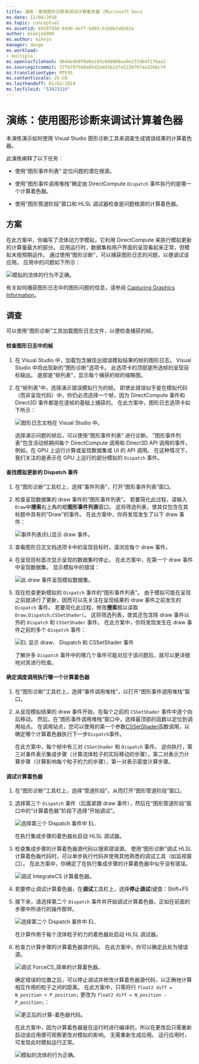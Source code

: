 ```yaml
---
title: 演练：使用图形诊断来调试计算着色器 |Microsoft Docs
ms.date: 11/04/2016
ms.topic: conceptual
ms.assetid: 69287456-644b-4aff-bd03-b1bbb2abb82a
author: mikejo5000
ms.author: mikejo
manager: douge
ms.workload:
- multiple
ms.openlocfilehash: 9644e4b9f9d0a193c0d8088aa9e237d84f276aa1
ms.sourcegitcommit: 37fb7075b0a65d2add3b137a5230767aa3266c74
ms.translationtype: MTE95
ms.contentlocale: zh-CN
ms.lasthandoff: 01/02/2019
ms.locfileid: "53823310"
---
```

# <a name="walkthrough-using-graphics-diagnostics-to-debug-a-compute-shader"></a>演练：使用图形诊断来调试计算着色器
本演练演示如何使用 Visual Studio 图形诊断工具来调查生成错误结果的计算着色器。  
  
 此演练阐释了以下任务：  
  
-   使用“图形事件列表”  定位问题的潜在根源。  
  
-   使用“图形事件调用堆栈”确定由 DirectCompute `Dispatch` 事件执行的是哪一个计算着色器。  
  
-   使用“图形管道阶段”窗口和 HLSL 调试器检查是问题根源的计算着色器。  
  
## <a name="scenario"></a>方案  
 在此方案中，你编写了流体动力学模拟，它利用 DirectCompute 来执行模拟更新的计算量最大的部分。 应用运行时，数据集和用户界面的呈现看起来正常，但模拟未按预期运作。 通过使用“图形诊断”，可以捕获图形日志的问题，以便调试该应用。 应用中的问题如下所示：  
  
 ![模拟的流体的行为不正确。](media/gfx_diag_demo_compute_shader_fluid_problem.png "gfx_diag_demo_compute_shader_fluid_problem")  
  
 有关如何捕获图形日志中的图形问题的信息，请参阅 [Capturing Graphics Information](capturing-graphics-information.md)。  
  
## <a name="investigation"></a>调查  
 可以使用“图形诊断”工具加载图形日志文件，以便检查捕获的帧。  
  
#### <a name="to-examine-a-frame-in-a-graphics-log"></a>检查图形日志中的帧  
  
1. 在 Visual Studio 中，加载包含展现出错误模拟结果的帧的图形日志。 Visual Studio 中将出现新的“图形诊断”选项卡。 此选项卡的顶部是所选帧的呈现目标输出。 底部是“帧列表”，显示每个捕获的帧的缩略图。  
  
2. 在“帧列表”中，选择演示错误模拟行为的帧。 即使此错误似乎是在模拟代码（而非呈现代码）中，你仍必须选择一个帧，因为 DirectCompute 事件和 Direct3D 事件都是在逐帧的基础上捕获的。 在此方案中，图形日志选项卡如下所示：  
  
    ![图形日志文档在 Visual Studio 中。](media/gfx_diag_demo_compute_shader_fluid_step_1.png "gfx_diag_demo_compute_shader_fluid_step_1")  
  
   选择演示问题的帧后，可以使用“图形事件列表”  进行诊断。 “图形事件列表”包含活动帧期间每个 DirectCompute 调用和 Direct3D API 调用的事件，例如，在 GPU 上运行计算或呈现数据集或 UI 的 API 调用。 在这种情况下，我们关注的是表示在 GPU 上运行的部分模拟的 `Dispatch` 事件。  
  
#### <a name="to-find-the-dispatch-event-for-the-simulation-update"></a>查找模拟更新的 Dispatch 事件  
  
1. 在“图形诊断”工具栏上，选择“事件列表”，打开“图形事件列表”窗口。  
  
2. 检查呈现数据集的 draw 事件的“图形事件列表”。 若要简化此过程，请输入`Draw`中**搜索**右上角的框**图形事件列表**窗口。 这将筛选列表，使其仅包含在其标题中具有的“Draw”的事件。 在此方案中，你将发现发生了以下 draw 事件：  
  
    ![事件列表&#40;EL&#41;显示 draw 事件。](media/gfx_diag_demo_compute_shader_fluid_step_2.png "gfx_diag_demo_compute_shader_fluid_step_2")  
  
3. 查看图形日志文档选项卡中的呈现目标时，请浏览每个 draw 事件。  
  
4. 在呈现目标首次显示呈现的数据集时停止。 在此方案中，在第一个 draw 事件中呈现数据集。 显示模拟中的错误：  
  
    ![此 draw 事件呈现模拟数据集。](media/gfx_diag_demo_compute_shader_fluid_step_3.png "gfx_diag_demo_compute_shader_fluid_step_3")  
  
5. 现在检查更新模拟的 `Dispatch` 事件的“图形事件列表”。 由于模拟可能在呈现之前就进行了更新，因而可以先关注在呈现结果的 draw 事件之前发生的 `Dispatch` 事件。 若要简化此过程，修改**搜索**框以读取`Draw;Dispatch;CSSetShader(`。 这将筛选列表，使其还包含除 draw 事件以外的 `Dispatch` 和 `CSSetShader` 事件。 在此方案中，你将发现发生在 draw 事件之前的多个 `Dispatch` 事件：  
  
    ![EL 显示 draw、 Dispatch 和 CSSetShader 事件](media/gfx_diag_demo_compute_shader_fluid_step_4.png "gfx_diag_demo_compute_shader_fluid_step_4")  
  
   了解许多 `Dispatch` 事件中的哪几个事件可能对应于该问题后，就可以更详细地对其进行检查。  
  
#### <a name="to-determine-which-compute-shader-a-dispatch-call-executes"></a>确定调度调用执行哪一个计算着色器  
  
1. 在“图形诊断”工具栏上，选择“事件调用堆栈”，以打开“图形事件调用堆栈”窗口。  
  
2. 从呈现模拟结果的 draw 事件开始，在每个之前的 `CSSetShader` 事件中逐个向后移动。 然后，在“图形事件调用堆栈”窗口中，选择最顶部的函数以定位到调用站点。 在调用站点，您可以使用的第一个参数[CSSetShader](/windows/desktop/api/d3d11/nf-d3d11-id3d11devicecontext-cssetshader)函数调用，以确定哪个计算着色器执行下一步`Dispatch`事件。  
  
   在此方案中，每个帧中有三对 `CSSetShader` 和 `Dispatch` 事件。 逆向执行，第三对事件表示集成步骤（计算流体粒子的实际移动的步骤），第二对表示力计算步骤（计算影响每个粒子的力的步骤），第一对表示密度计算步骤。  
  
#### <a name="to-debug-the-compute-shader"></a>调试计算着色器  
  
1. 在“图形诊断”工具栏上，选择“管道阶段”，从而打开“图形管道阶段”窗口。  
  
2. 选择第三个 `Dispatch` 事件（后面紧跟 draw 事件），然后在“图形管道阶段”窗口中的“计算着色器”阶段下选择“开始调试”。  
  
    ![选择第三个 Dispatch 事件中 EL.](media/gfx_diag_demo_compute_shader_fluid_step_6.png "gfx_diag_demo_compute_shader_fluid_step_6")  
  
    在执行集成步骤的着色器处启动 HLSL 调试器。  
  
3. 检查集成步骤的计算着色器源代码以搜索错误源。 使用“图形诊断”调试 HLSL 计算着色器代码时，可以单步执行代码并使用其他熟悉的调试工具（如监视窗口）。 在此方案中，你确定了在执行集成步骤的计算着色器中似乎没有错误。  
  
    ![调试 IntegrateCS 计算着色器。](media/gfx_diag_demo_compute_shader_fluid_step_7.png "gfx_diag_demo_compute_shader_fluid_step_7")  
  
4. 若要停止调试计算着色器，在**调试**工具栏上，选择**停止调试**(键盘：Shift+F5  
  
5. 接下来，请选择第二个 `Dispatch` 事件并开始调试计算着色器，正如在前面的步骤中所进行的操作那样。  
  
    ![选择第二个 Dispatch 事件中 EL.](media/gfx_diag_demo_compute_shader_fluid_step_8.png "gfx_diag_demo_compute_shader_fluid_step_8")  
  
    在计算作用于每个流体粒子的力的着色器处启动 HLSL 调试器。  
  
6. 检查力计算步骤的计算着色器源代码。 在此方案中，你可以确定此处为错误源。  
  
    ![调试 ForceCS&#95;简单的计算着色器。](media/gfx_diag_demo_compute_shader_fluid_step_9.png "gfx_diag_demo_compute_shader_fluid_step_9")  
  
   确定错误的位置之后，可以停止调试并修改计算着色器源代码，以正确地计算相互作用的粒子之间的距离。 在此方案中，只需将行 `float2 diff = N_position + P_position;` 更改为 `float2 diff = N_position - P_position;`：  
  
   ![更正后的计算&#45;着色器代码。](media/gfx_diag_demo_compute_shader_fluid_step_10.png "gfx_diag_demo_compute_shader_fluid_step_10")  
  
   在此方案中，因为计算着色器是在运行时进行编译的，所以在更改后只需重新启动该应用便可观察更改对模拟的影响。 无需重新生成应用。 运行应用时，可发现此时模拟运行正常。  
  
   ![模拟的流体的行为正确。](media/gfx_diag_demo_compute_shader_fluid_resolution.png "gfx_diag_demo_compute_shader_fluid_resolution")